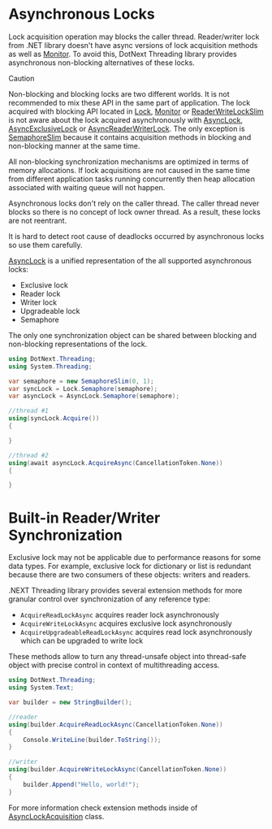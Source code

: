 Asynchronous Locks
====
Lock acquisition operation may blocks the caller thread. Reader/writer lock from .NET library doesn't have async versions of lock acquisition methods as well as [Monitor](https://docs.microsoft.com/en-us/dotnet/api/system.threading.monitor). To avoid this, DotNext Threading library provides asynchronous non-blocking alternatives of these locks.

> [!CAUTION]
> Non-blocking and blocking locks are two different worlds. It is not recommended to mix these API in the same part of application. The lock acquired with blocking API located in [Lock](../../api/DotNext.Threading.Lock.yml), [Monitor](https://docs.microsoft.com/en-us/dotnet/api/system.threading.monitor) or [ReaderWriteLockSlim](https://docs.microsoft.com/en-us/dotnet/api/system.threading.readerwriterlockslim) is not aware about the lock acquired asynchronously with [AsyncLock](../../api/DotNext.Threading.AsyncLock.yml), [AsyncExclusiveLock](../../api/DotNext.Threading.AsyncExclusiveLock.yml) or [AsyncReaderWriterLock](../../api/DotNext.Threading.AsyncReaderWriterLock.yml). The only exception is [SemaphoreSlim](https://docs.microsoft.com/en-us/dotnet/api/system.threading.semaphoreslim) because it contains acquisition methods in blocking and non-blocking manner at the same time.

All non-blocking synchronization mechanisms are optimized in terms of memory allocations. If lock acquisitions are not caused in the same time from different application tasks running concurrently then heap allocation associated with waiting queue will not happen.

Asynchronous locks don't rely on the caller thread. The caller thread never blocks so there is no concept of lock owner thread. As a result, these locks are not reentrant.

It is hard to detect root cause of deadlocks occurred by asynchronous locks so use them carefully.

[AsyncLock](../../api/DotNext.Threading.AsyncLock.yml) is a unified representation of the all supported asynchronous locks:
* Exclusive lock
* Reader lock
* Writer lock
* Upgradeable lock
* Semaphore

The only one synchronization object can be shared between blocking and non-blocking representations of the lock.
```csharp
using DotNext.Threading;
using System.Threading;

var semaphore = new SemaphoreSlim(0, 1);
var syncLock = Lock.Semaphore(semaphore);
var asyncLock = AsyncLock.Semaphore(semaphore);

//thread #1
using(syncLock.Acquire())
{

}

//thread #2
using(await asyncLock.AcquireAsync(CancellationToken.None))
{

}
```

# Built-in Reader/Writer Synchronization
Exclusive lock may not be applicable due to performance reasons for some data types. For example, exclusive lock for dictionary or list is redundant because there are two consumers of these objects: writers and readers.

.NEXT Threading library provides several extension methods for more granular control over synchronization of any reference type:
* `AcquireReadLockAsync` acquires reader lock asynchronously
* `AcquireWriteLockAsync` acquires exclusive lock asynchronously
* `AcquireUpgradeableReadLockAsync` acquires read lock asynchronously which can be upgraded to write lock

These methods allow to turn any thread-unsafe object into thread-safe object with precise control in context of multithreading access.

```csharp
using DotNext.Threading;
using System.Text;

var builder = new StringBuilder();

//reader
using(builder.AcquireReadLockAsync(CancellationToken.None))
{
    Console.WriteLine(builder.ToString());
}

//writer
using(builder.AcquireWriteLockAsync(CancellationToken.None))
{
    builder.Append("Hello, world!");
}
```

For more information check extension methods inside of [AsyncLockAcquisition](../../api/DotNext.Threading.LockAcquisition.yml) class.
